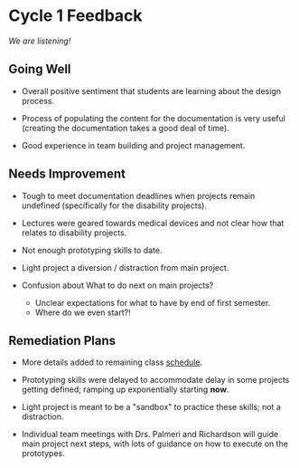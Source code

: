 # Cycle 1 Feedback

*We are listening!*

## Going Well
* Overall positive sentiment that students are learning about the design
  process.

* Process of populating the content for the documentation is very useful
  (creating the documentation takes a good deal of time).

* Good experience in team building and project management.

## Needs Improvement
* Tough to meet documentation deadlines when projects remain undefined
  (specifically for the disability projects).

* Lectures were geared towards medical devices and not clear how that relates
  to disability projects.

* Not enough prototyping skills to date.

* Light project a diversion / distraction from main project.

* Confusion about What to do next on main projects?  
  + Unclear expectations for what to have by end of first semester.
  + Where do we even start?!

## Remediation Plans
* More details added to remaining class [schedule](schedule.md).

* Prototyping skills were delayed to accommodate delay in some projects getting
  defined; ramping up exponentially starting **now**.

* Light project is meant to be a "sandbox" to practice these skills; not a
  distraction.

* Individual team meetings with Drs. Palmeri and Richardson will guide main
  project next steps, with lots of guidance on how to execute on the
  prototypes.

